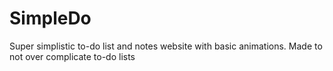# SimpleDo
Super simplistic to-do list and notes website with basic animations.
Made to not over complicate to-do lists
